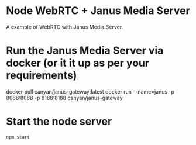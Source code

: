 # Node WebRTC + Janus Media Server
A example of WebRTC with Janus Media Server.

# Run the Janus Media Server via docker (or it it up as per your requirements)
docker pull canyan/janus-gateway:latest
docker run --name=janus -p 8088:8088 -p 8188:8188  canyan/janus-gateway


# Start the node server
```javascript
npm start
```

